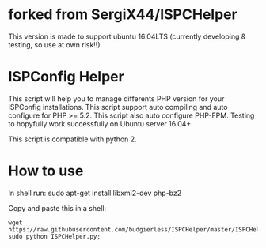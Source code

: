 # forked from SergiX44/ISPCHelper
This version is made to support ubuntu 16.04LTS (currently developing & testing, so use at own risk!!)

# ISPConfig Helper
This script will help you to manage differents PHP version for your ISPConfig installations. This script support auto compiling and auto configure for PHP >= 5.2. This script also auto configure PHP-FPM.
Testing to hopyfully work successfully on Ubuntu server 16.04+.

This script is compatible with python 2.

# How to use
In shell run: 
sudo apt-get install libxml2-dev php-bz2

Copy and paste this in a shell:
```
wget https://raw.githubusercontent.com/budgierless/ISPCHelper/master/ISPCHelper.py; sudo python ISPCHelper.py;
```
